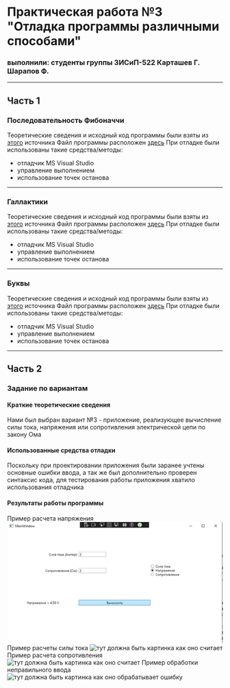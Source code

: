# Практическая работа №3 "Отладка программы различными способами"
### выполнили: студенты группы 3ИСиП-522 Карташев Г. Шарапов Ф.
---
## Часть 1
### Последовательность Фибоначчи
Теоретические сведения и исходный код программы были взяты из [этого](https://learn.microsoft.com/ru-ru/training/modules/dotnet-) источника
Файл программы расположен [здесь]()
При отладке были использованы такие средства/методы:
- отладчик MS Visual Studio
- управление выполнением
- использование точек останова
---
### Галлактики
Теоретические сведения и исходный код программы были взяты из [этого](https://learn.microsoft.com/ru-ru/training/modules/dotnet-) источника
Файл программы расположен [здесь]()
При отладке были использованы такие средства/методы:
- отладчик MS Visual Studio
- управление выполнением
- использование точек останова
---
### Буквы
Теоретические сведения и исходный код программы были взяты из [этого](https://learn.microsoft.com/ru-ru/training/modules/dotnet-) источника
Файл программы расположен [здесь]()
При отладке были использованы такие средства/методы:
- отладчик MS Visual Studio
- управление выполнением
- использование точек останова
---
## Часть 2
### Задание по вариантам
#### Краткие теоретические сведения
Нами был выбран вариант №3 - приложение, реализующее вычисление силы тока, напряжения или сопротивления электрической цепи по закону Ома
#### Использованные средства отладки
Поскольку при проектировании приложения были заранее учтены основные ошибки ввода, а так же был дополнительно проверен синтаксис кода, для тестирования работы приложения хватило использования отладчика
#### Результаты работы программы
Пример расчета напряжения
![тут должна быть картинка того, как оно считает](https://github.com/sup0rt/PiT_PR1_1_Kartashev/blob/master/%D1%81%D0%BA%D1%80%D0%B8%D0%BD%D1%8B/%D0%BD%D0%B0%D0%BF%D1%80%D1%8F%D0%B3%D0%B0.png)
Пример расчеты силы тока
![тут должна быть картинка  как оно считает]()
Пример расчета сопротивления
![тут должна быть картинка  как оно считает]()
Пример обработки неправильного ввода
![тут должна быть картинка  как оно обрабатывает ошибку]()
